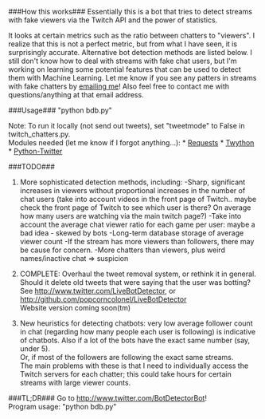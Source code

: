 ###How this works###
Essentially this is a bot that tries to detect streams with fake viewers via
the Twitch API and the power of statistics.

It looks at certain metrics such as the ratio between chatters to "viewers". I
realize that this is not a perfect metric, but from what I have seen, it is
surprisingly accurate. Alternative bot detection methods are listed below.
I still don't know how to deal with streams with fake chat users, but
I'm working on learning some potential features that can be used to detect
them with Machine Learning. Let me know if you see any patters in streams with 
fake chatters by [emailing me](mailto:popcorncolonel@gmail.com)! Also feel free to 
contact me with questions/anything at that email address.

###Usage###
"python bdb.py"

Note: To run it locally (not send out tweets), set "tweetmode" to False in 
      twitch_chatters.py.  
Modules needed (let me know if I forgot anything...):
      * [Requests](http://docs.python-requests.org/en/latest/)
      * [Twython](http://twython.readthedocs.org/en/latest/)
      * [Python-Twitter](http://code.google.com/p/python-twitter/)

###TODO###
1) More sophisticated detection methods, including:
    -Sharp, significant increases in viewers without proportional increases in
     the number of chat users (take into account videos in the front page of
     Twitch.. maybe check the front page of Twitch to see which user is there?
     On average how many users are watching via the main twitch page?)
    -Take into account the average chat viewer ratio for each game per user: maybe a bad idea - skewed by bots
    -Long-term database storage of average viewer count
    -If the stream has more viewers than followers, there may be cause for concern.
    -More chatters than viewers, plus weird names/inactive chat => suspicion

2) COMPLETE: Overhaul the tweet removal system, or rethink it in general. 
   Should it delete old tweets that were saying that the user was botting?  
   See http://www.twitter.com/LiveBotDetector, or 
       http://github.com/popcorncolonel/LiveBotDetector  
   Website version coming soon(tm)

3) New heuristics for detecting chatbots: very low average follower count in
   chat (regarding how many people each user is following) is indicative of
   chatbots. Also if a lot of the bots have the exact same number (say, under 5).  
   Or, if most of the followers are following the exact same streams.  
   The main problems with these is that I need to individually access the
   Twitch servers for each chatter; this could take hours for certain streams
   with large viewer counts.

###TL;DR###
Go to http://www.twitter.com/BotDetectorBot!  
Program usage: "python bdb.py"

